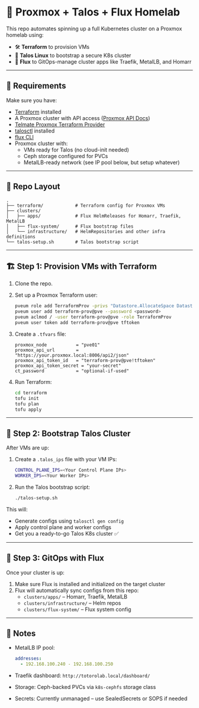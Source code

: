 # 🚀 Proxmox + Talos + Flux Homelab

This repo automates spinning up a full Kubernetes cluster on a Proxmox homelab
using:

- 🛠️ **Terraform** to provision VMs
- 🧊 **Talos Linux** to bootstrap a secure K8s cluster
- 🌊 **Flux** to GitOps-manage cluster apps like Traefik, MetalLB, and Homarr

---

## 🔧 Requirements

Make sure you have:

- [Terraform](https://www.terraform.io/) installed
- A Proxmox cluster with API access
  ([Proxmox API Docs](https://pve.proxmox.com/wiki/Proxmox_VE_API))
- [Telmate Proxmox Terraform Provider](https://registry.terraform.io/providers/Telmate/proxmox/latest/docs)
- [talosctl](https://www.talos.dev/) installed
- [flux CLI](https://fluxcd.io/flux/installation/)
- Proxmox cluster with:
  - VMs ready for Talos (no cloud-init needed)
  - Ceph storage configured for PVCs
  - MetalLB-ready network (see IP pool below, but setup whatever)

---

## 📁 Repo Layout

```
.
├── terraform/            # Terraform config for Proxmox VMs
├── clusters/
│   ├── apps/             # Flux HelmReleases for Homarr, Traefik, MetalLB
│   ├── flux-system/      # Flux bootstrap files
│   └── infrastructure/   # HelmRepositories and other infra definitions
└── talos-setup.sh        # Talos bootstrap script
```

---

## 🏗️ Step 1: Provision VMs with Terraform

1. Clone the repo.
2. Set up a Proxmox Terraform user:
   ```bash
   pveum role add TerraformProv -privs "Datastore.AllocateSpace Datastore.Audit Pool.Allocate Sys.Audit Sys.Console Sys.Modify VM.Allocate VM.Audit VM.Clone VM.Config.CDROM VM.Config.Cloudinit VM.Config.CPU VM.Config.Disk VM.Config.HWType VM.Config.Memory VM.Config.Network VM.Config.Options VM.Migrate VM.Monitor VM.PowerMgmt SDN.Use"
   pveum user add terraform-prov@pve --password <password>
   pveum aclmod / -user terraform-prov@pve -role TerraformProv
   pveum user token add terraform-prov@pve tftoken
   ```

3. Create a `.tfvars` file:
   ```hcl
   proxmox_node           = "pve01"
   proxmox_api_url        = "https://your.proxmox.local:8006/api2/json"
   proxmox_api_token_id   = "terraform-prov@pve!tftoken"
   proxmox_api_token_secret = "your-secret"
   ct_password            = "optional-if-used"
   ```

4. Run Terraform:
   ```bash
   cd terraform
   tofu init
   tofu plan
   tofu apply
   ```

---

## 🧊 Step 2: Bootstrap Talos Cluster

After VMs are up:

1. Create a `.talos_ips` file with your VM IPs:
   ```bash
   CONTROL_PLANE_IPS=<Your Control Plane IPs>
   WORKER_IPS=<Your Worker IPs>
   ```

2. Run the Talos bootstrap script:
   ```bash
   ./talos-setup.sh
   ```

This will:

- Generate configs using `talosctl gen config`
- Apply control plane and worker configs
- Get you a ready-to-go Talos K8s cluster ✅

---

## 🌊 Step 3: GitOps with Flux

Once your cluster is up:

1. Make sure Flux is installed and initialized on the target cluster
2. Flux will automatically sync configs from this repo:
   - `clusters/apps/` – Homarr, Traefik, MetalLB
   - `clusters/infrastructure/` – Helm repos
   - `clusters/flux-system/` – Flux system config

---

## 🧠 Notes

- MetalLB IP pool:
  ```yaml
  addresses:
    - 192.168.100.240 - 192.168.100.250
  ```

- Traefik dashboard: `http://totorolab.local/dashboard/`
- Storage: Ceph-backed PVCs via `k8s-cephfs` storage class
- Secrets: Currently unmanaged – use SealedSecrets or SOPS if needed
